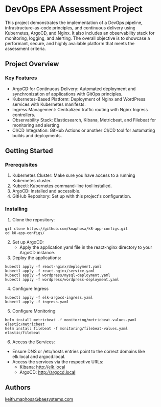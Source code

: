 # DevOps EPA Assessment Project

This project demonstrates the implementation of a DevOps pipeline, infrastructure-as-code principles, and continuous delivery using Kubernetes, ArgoCD, and Nginx. It also includes an observability stack for monitoring, logging, and alerting. The overall objective is to showcase a performant, secure, and highly available platform that meets the assessment criteria.

## Project Overview
### Key Features

- ArgoCD for Continuous Delivery: Automated deployment and synchronization of applications with GitOps principles.
- Kubernetes-Based Platform: Deployment of Nginx and WordPress services with Kubernetes manifests.
- Ingress Management: Centralized traffic routing with Nginx Ingress controllers.
- Observability Stack: Elasticsearch, Kibana, Metricbeat, and Filebeat for monitoring and alerting.
- CI/CD Integration: GitHub Actions or another CI/CD tool for automating builds and deployments.


## Getting Started

### Prerequisites

1. Kubernetes Cluster: Make sure you have access to a running Kubernetes cluster.
2. Kubectl: Kubernetes command-line tool installed.
3. ArgoCD: Installed and accessible.
4. GitHub Repository: Set up with this project's configuration.


### Installing

1. Clone the repository:
```
git clone https://github.com/kmaphosa/k8-app-configs.git
cd k8-app-configs/
```
2. Set up ArgoCD:
   - Apply the application.yaml file in the react-nginx directory to your ArgoCD instance.
3. Deploy the applications:
```
kubectl apply -f react-nginx/deployment.yaml
kubectl apply -f react-nginx/service.yaml
kubectl apply -f wordpress/mysql-deployment.yaml
kubectl apply -f wordpress/wordpress-deployment.yaml
```
4. Configure Ingress
```
kubectl apply -f elk-argocd-ingress.yaml
kubectl apply -f ingress.yaml

```
5. Configure Monitoring
```
helm install metricbeat -f monitoring/metricbeat-values.yaml elastic/metricbeat
helm install filebeat -f monitoring/filebeat-values.yaml elastic/filebeat

```
6. Access the Services:
- Ensure DNS or /etc/hosts entries point to the correct domains like elk.local and argocd.local.
- Access the services via the respective URLs:
  - Kibana: http://elk.local
  - ArgoCD: http://argocd.local

## Authors

keith.maphosa@baesystems.com  

